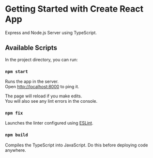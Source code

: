 # Getting Started with Create React App

Express and Node.js Server using TypeScript.

## Available Scripts

In the project directory, you can run:

### `npm start`

Runs the app in the server.\
Open [http://localhost:8000](http://localhost:3000) to ping it.

The page will reload if you make edits.\
You will also see any lint errors in the console.

### `npm fix`

Launches the linter configured using [ESLint](https://eslint.org/docs/user-guide/command-line-interface).

### `npm build`

Compiles the TypeScript into JavaScript. Do this before deploying code anywhere.